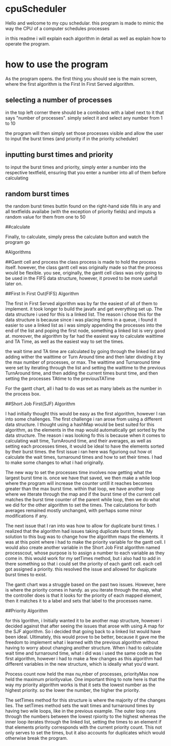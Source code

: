 # cpuScheduler

Hello and welcome to my cpu schedular. this program is made to mimic the way the CPU of a computer schedules processes

in this readme i will explain each algorithm in detail as well as explain how to operate the program. 

# how to use the program

As the program opens. the first thing you should see is the main screen, where the first algorithm is the First In First Served algorithm. 

## selecting a number of processes
in the top left corner there should be a combobox with a label next to it that says "number of processes". simply select it and select any number from 1 to 10

the program will then simply set those processes visible and allow the user to input the burst times (and priority if in the priority scheduler)

## inputting burst times and priority

to input the burst times and priority, simply enter a number into the respective textfield, ensuring that you enter a number into all of them before calculating

## random burst times

the random burst times buttin found on the right-hand side fills in any and all textfields availabe (with the exception of priority fields) and 
imputs a random value for them from one to 50

##calculate

Finally, to calculate, simply press the calculate button and watch the program go


#Algorithms

##Gantt cell and process
the class process is made to hold the process itself. however, the class gantt cell was originally made so that the process would be flexible.
you see, originally, the gantt cell class was only going to be used in the FIFS data structure, however, it proved to be more usefull later on.


##First In First Out(FIFS) Algorithm

The first in First Served algorithm was by far the easiest of all of them to implement. it took longer to build the javafx and get everything set up.
The data structure i used for this is a linked list. The reason i chose this for the data structure is because since i was placing items in a queue,
i found it easier to use a linked list as i was simply appending the processes into the end of the list and poping the first node, something a linked list
is very good at. moreover, the algorithm by far had the easiest way to calculate waittime and TA Time, as well as the easiest way to set the times.

the wait time and TA time are calculated by going through the linked list and adding wither the waittime or Turn Around time and then later dividing it by
the max number of processes, or max. The waittime and Turnaround time were set by iterating through the list and setting the waittime to the previous
TurnAround time, and then adding the current times burst time, and then setting the processes TAtime to the previousTATime

For the gantt chart, all i had to do was set as many labels as the number in the process box. 

##Short Job First(SJF) Algorithm

I had initially thought this would be easy as the first algorithm, however I ran into some challenges. The first challenge i ran arose from using a different 
data structure. I thought using a hashMap would be best suited for this algorithm, as the elements in the map would automatically get sorted by the data
structure. The reason i was looking fo this is because when it comes to calculating wait time, TurnAround time, and their averages, as well as setting each
processes times, it would be ideal to have the elements sorted by their burst times. the first issue i ran here was figuriong out how ot calculate the 
wait times, turnaround times and how to set their times. I had to make some changes to what i had originally.

The new way to set the processes time involves now getting what the largest burst time is. once we have that saved, we then make a while loop where the program will
increase the counter untill it reaches becomes greater than the max burst time. within that loop, we have another loop where we itterate through the map and if the
burst time of the current cell matches the burst time counter of the parent while loop, then we do what we did for the other algorithm to set the times.
The calculations for both averages remained mostly unchanged, with perhaps some minor modifications if any.

The next issue that I ran into was how to allow for duplicate burst times. I realized that the algorithm had issues taking duplicate burst times.
My solution to this bug was to change how the algorithm maps the elements. it was at this point where i had to make the priority variable for the gantt cell.
I would also create another variable in the Short Job First algorithm named processcout, whose purpose is to assign a number to each variable as they come in.
this would work for my setTimes method, but i also had to add in there something so that i could set the priority of each gantt cell.
each cell got assigned a priority. this resolved the issue and allowed for duplicate burst times to exist.

The gantt chart was a struggle based on the past two issues. However, here is where the priority comes in handy. as you iterate through the map, what the controller
does is that it looks for the priority of each mapped element, then it matches it to a label and sets that label to the processes name.

##Priority Algorithm

for this lgorithm, i Initially wanted it to be another map structure, however i decided against that after seeing the issues that arose with using A map for the SJF algorithm.
So i decided that going back to a linked list would have been ideal. Ultimately, this would prove to be better, because it gave me the freedom to implement what i learned with the previous algorithm without having to worry about changing another structure.
When i had to calculate wait time and turnaround time, what i did was i used the same code as the first algorithm, however i had to make a few changes as this algorithm had
different variables in the new structure, which is ideally what you'd want. 

Process count now held the max nu,mber of processes, priorityMax now held the maximum priorityvalue. One important thing to note here is that the way my priority algorithm works is that it sets the lowest number as the highest priority. so the lower the number, the higher the priority. 

The setTimes method for this structure is where the majority of the changes lies. The setTimes method sets the wait times and turnaround times by having two wile loops, like in the previous example. The outer loop runs through the numbers between the lowest rpiority to the highest whereas the inner loop iterates through the linked list, setting
the times to an element if that elements priority corresponds with the current priority count. This not only serves to set the times, but it also accounts for duplicates
which would otherwise break the program.
